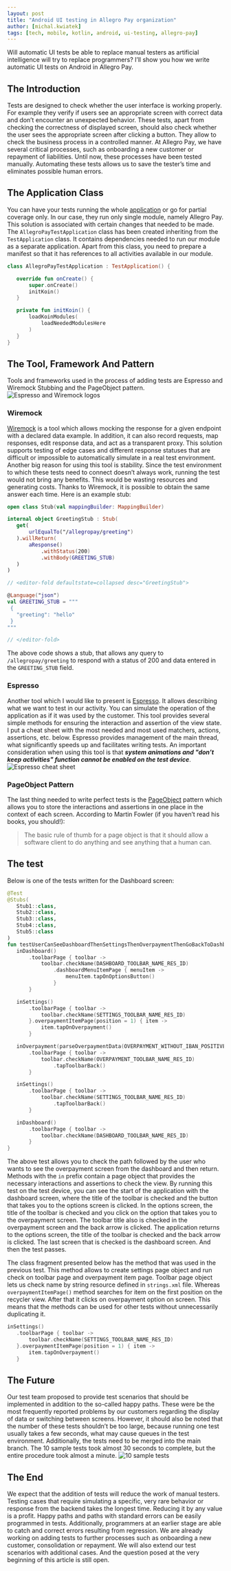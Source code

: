 ```yaml
---
layout: post
title: "Android UI testing in Allegro Pay organization"
author: [michal.kwiatek]
tags: [tech, mobile, kotlin, android, ui-testing, allegro-pay]
---
```


Will automatic UI tests be able to replace manual testers as artificial intelligence will try to replace
programmers? I’ll show you how we write automatic UI tests on Android in Allegro Pay.

## The Introduction
Tests are designed to check whether the user interface is working properly. For example they verify
if users see an appropriate screen with correct data and don’t encounter an unexpected behavior.
These tests, apart from checking the correctness of displayed screen, should also check whether the
user sees the appropriate screen after clicking a button. They allow to check the business process
in a controlled manner. At Allegro Pay, we have several critical processes, such as onboarding a new
customer or repayment of liabilities. Until now, these processes have been tested manually. Automating
these tests allows us to save the tester’s time and eliminates possible human errors.

## The Application Class
You can have your tests running the whole [application](https://play.google.com/store/apps/details?id=pl.allegro)
or go for partial coverage only. In our case, they run only single module, namely Allegro Pay. This solution
is associated with certain changes that needed to be made. The `AllegroPayTestApplication` class has been created
inheriting from the `TestApplication` class. It contains dependencies needed to run our module as a separate
application. Apart from this class, you need to prepare a manifest so that it has references to all activities
available in our module.

```kotlin
class AllegroPayTestApplication : TestApplication() {

   override fun onCreate() {
       super.onCreate()
       initKoin()
   }

   private fun initKoin() {
       loadKoinModules(
           loadNeededModulesHere
       )
   }
}
```

## The Tool, Framework And Pattern
Tools and frameworks used in the process of adding tests are Espresso and Wiremock Stubbing
and the PageObject pattern.
![Espresso and Wiremock logos](/img/articles/2022-03-09-android-ui-testing-in-allegro-pay-organization/espresso_and_wiremock.png)

### Wiremock
[Wiremock](https://wiremock.org/) is a tool which allows mocking the response for
a given endpoint with a declared data example. In addition, it can also record requests, map responses, edit
response data, and act as a transparent proxy. This solution supports testing of edge cases and different response
statuses that are difficult or impossible to automatically simulate in a real test environment. Another big
reason for using this tool is stability. Since the test environment to which these tests need to connect doesn’t
always work, running the test would not bring any benefits. This would be wasting resources and generating costs.
Thanks to Wiremock, it is possible to obtain the same answer each time. Here is an example stub:

```kotlin
open class Stub(val mappingBuilder: MappingBuilder)

internal object GreetingStub : Stub(
   get(
       urlEqualTo("/allegropay/greeting")
   ).willReturn(
       aResponse()
           .withStatus(200)
           .withBody(GREETING_STUB)
   )
)

// <editor-fold defaultstate=collapsed desc="GreetingStub">

@Language("json")
val GREETING_STUB = """
 {
   "greeting": "hello"
 }
"""

// </editor-fold>
```

The above code shows a stub, that allows any query to `/allegropay/greeting` to respond with a status
of 200 and data entered in the `GREETING_STUB` field.

### Espresso
Another tool which I would like to present is [Espresso](https://developer.android.com/training/testing/espresso).
It allows describing what we want to test in our activity. You can simulate the operation of the application as
if it was used by the customer. This tool provides several simple methods for ensuring the interaction and
assertion of the view state. I put a cheat sheet with the most needed and most used matchers, actions,
assertions, etc. below. Espresso provides management of the main thread, what significantly speeds up and
facilitates writing tests. An important consideration when using this tool is that **_system animations and
"don’t keep activities" function cannot be enabled on the test device_**.
![Espresso cheat sheet](/img/articles/2022-03-09-android-ui-testing-in-allegro-pay-organization/espresso_cheatsheet.png)

### PageObject Pattern
The last thing needed to write perfect tests is the [PageObject](https://martinfowler.com/bliki/PageObject.html) pattern
which allows you to store the interactions and assertions in one place in the context of each screen. According to
Martin Fowler (if you haven’t read his books, you should!):
>The basic rule of thumb for a page object is that it should allow a software client to do anything and
see anything that a human can.

## The test
Below is one of the tests written for the Dashboard screen:

```kotlin
@Test
@Stubs(
   Stub1::class,
   Stub2::class,
   Stub3::class,
   Stub4::class,
   Stub5::class
)
fun testUserCanSeeDashboardThenSettingsThenOverpaymentThenGoBackToDashboard() = launchDashboardActivity {
   inDashboard()
       .toolbarPage { toolbar ->
           toolbar.checkName(DASHBOARD_TOOLBAR_NAME_RES_ID)
               .dashboardMenuItemPage { menuItem ->
                   menuItem.tapOnOptionsButton()
               }
       }

   inSettings()
       .toolbarPage { toolbar ->
           toolbar.checkName(SETTINGS_TOOLBAR_NAME_RES_ID)
       }.overpaymentItemPage(position = 1) { item ->
           item.tapOnOverpayment()
       }

   inOverpayment(parseOverpaymentData(OVERPAYMENT_WITHOUT_IBAN_POSITIVE))
       .toolbarPage { toolbar ->
           toolbar.checkName(OVERPAYMENT_TOOLBAR_NAME_RES_ID)
               .tapToolbarBack()
       }

   inSettings()
       .toolbarPage { toolbar ->
           toolbar.checkName(SETTINGS_TOOLBAR_NAME_RES_ID)
               .tapToolbarBack()
       }

   inDashboard()
       .toolbarPage { toolbar ->
           toolbar.checkName(DASHBOARD_TOOLBAR_NAME_RES_ID)
       }
}
```

The above test allows you to check the path followed by the user who wants to see the overpayment screen
from the dashboard and then return. Methods with the `in` prefix contain a page object that provides the
necessary interactions and assertions to check the view. By running this test on the test device, you can
see the start of the application with the dashboard screen, where the title of the toolbar is checked
and the button that takes you to the options screen is clicked. In the options screen, the title of
the toolbar is checked and you click on the option that takes you to the overpayment screen.
The toolbar title also is checked in the overpayment screen and the back arrow is clicked. The
application returns to the options screen, the title of the toolbar is checked and the back arrow
is clicked. The last screen that is checked is the dashboard screen. And then the test
passes.

The class fragment presented below has the method that was used in the previous test. This method allows
to create settings page object and run check on toolbar page and overpayment item page. Toolbar page object
lets us check name by string resource defined in `strings.xml` file. Whereas `overpaymentItemPage()` method
searches for item on the first position on the recycler view. After that it clicks on overpayment option on screen.
This means that the methods can be used for other tests without unnecessarily duplicating it.

```kotlin
inSettings()
   .toolbarPage { toolbar ->
       toolbar.checkName(SETTINGS_TOOLBAR_NAME_RES_ID)
   }.overpaymentItemPage(position = 1) { item ->
       item.tapOnOverpayment()
   }
```

## The Future
Our test team proposed to provide test scenarios that should be implemented in addition to the so-called
happy paths. These were be the most frequently reported problems by our customers regarding the display
of data or switching between screens. However, it should also be noted that the number of these tests
shouldn’t be too large, because running one test usually takes a few seconds, what may cause queues in the
test environment. Additionally, the tests need to be merged into the main branch. The 10 sample tests took
almost 30 seconds to complete, but the entire procedure took almost a minute.
![10 sample tests](/img/articles/2022-03-09-android-ui-testing-in-allegro-pay-organization/10_tests.png)

## The End
We expect that the addition of tests will reduce the work of manual testers. Testing cases that require simulating
a specific, very rare behavior or response from the backend takes the longest time. Reducing it by any value is
a profit. Happy paths and paths with standard errors can be easily programmed in tests. Additionally, programmers
at an earlier stage are able to catch and correct errors resulting from regression. We are already working on
adding tests to further processes such as onboarding a new customer, consolidation or repayment. We will also
extend our test scenarios with additional cases. And the question posed at the very beginning of this article
is still open.
